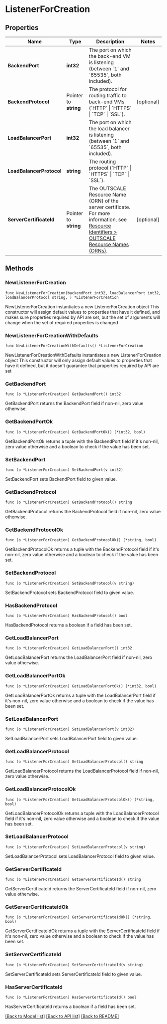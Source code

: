 # ListenerForCreation

## Properties

Name | Type | Description | Notes
------------ | ------------- | ------------- | -------------
**BackendPort** | **int32** | The port on which the back-end VM is listening (between &#x60;1&#x60; and &#x60;65535&#x60;, both included). | 
**BackendProtocol** | Pointer to **string** | The protocol for routing traffic to back-end VMs (&#x60;HTTP&#x60; \\| &#x60;HTTPS&#x60; \\| &#x60;TCP&#x60; \\| &#x60;SSL&#x60;). | [optional] 
**LoadBalancerPort** | **int32** | The port on which the load balancer is listening (between &#x60;1&#x60; and &#x60;65535&#x60;, both included). | 
**LoadBalancerProtocol** | **string** | The routing protocol (&#x60;HTTP&#x60; \\| &#x60;HTTPS&#x60; \\| &#x60;TCP&#x60; \\| &#x60;SSL&#x60;). | 
**ServerCertificateId** | Pointer to **string** | The OUTSCALE Resource Name (ORN) of the server certificate. For more information, see [Resource Identifiers &gt; OUTSCALE Resource Names (ORNs)](https://docs.outscale.com/en/userguide/Resource-Identifiers.html#_outscale_resource_names_orns). | [optional] 

## Methods

### NewListenerForCreation

`func NewListenerForCreation(backendPort int32, loadBalancerPort int32, loadBalancerProtocol string, ) *ListenerForCreation`

NewListenerForCreation instantiates a new ListenerForCreation object
This constructor will assign default values to properties that have it defined,
and makes sure properties required by API are set, but the set of arguments
will change when the set of required properties is changed

### NewListenerForCreationWithDefaults

`func NewListenerForCreationWithDefaults() *ListenerForCreation`

NewListenerForCreationWithDefaults instantiates a new ListenerForCreation object
This constructor will only assign default values to properties that have it defined,
but it doesn't guarantee that properties required by API are set

### GetBackendPort

`func (o *ListenerForCreation) GetBackendPort() int32`

GetBackendPort returns the BackendPort field if non-nil, zero value otherwise.

### GetBackendPortOk

`func (o *ListenerForCreation) GetBackendPortOk() (*int32, bool)`

GetBackendPortOk returns a tuple with the BackendPort field if it's non-nil, zero value otherwise
and a boolean to check if the value has been set.

### SetBackendPort

`func (o *ListenerForCreation) SetBackendPort(v int32)`

SetBackendPort sets BackendPort field to given value.


### GetBackendProtocol

`func (o *ListenerForCreation) GetBackendProtocol() string`

GetBackendProtocol returns the BackendProtocol field if non-nil, zero value otherwise.

### GetBackendProtocolOk

`func (o *ListenerForCreation) GetBackendProtocolOk() (*string, bool)`

GetBackendProtocolOk returns a tuple with the BackendProtocol field if it's non-nil, zero value otherwise
and a boolean to check if the value has been set.

### SetBackendProtocol

`func (o *ListenerForCreation) SetBackendProtocol(v string)`

SetBackendProtocol sets BackendProtocol field to given value.

### HasBackendProtocol

`func (o *ListenerForCreation) HasBackendProtocol() bool`

HasBackendProtocol returns a boolean if a field has been set.

### GetLoadBalancerPort

`func (o *ListenerForCreation) GetLoadBalancerPort() int32`

GetLoadBalancerPort returns the LoadBalancerPort field if non-nil, zero value otherwise.

### GetLoadBalancerPortOk

`func (o *ListenerForCreation) GetLoadBalancerPortOk() (*int32, bool)`

GetLoadBalancerPortOk returns a tuple with the LoadBalancerPort field if it's non-nil, zero value otherwise
and a boolean to check if the value has been set.

### SetLoadBalancerPort

`func (o *ListenerForCreation) SetLoadBalancerPort(v int32)`

SetLoadBalancerPort sets LoadBalancerPort field to given value.


### GetLoadBalancerProtocol

`func (o *ListenerForCreation) GetLoadBalancerProtocol() string`

GetLoadBalancerProtocol returns the LoadBalancerProtocol field if non-nil, zero value otherwise.

### GetLoadBalancerProtocolOk

`func (o *ListenerForCreation) GetLoadBalancerProtocolOk() (*string, bool)`

GetLoadBalancerProtocolOk returns a tuple with the LoadBalancerProtocol field if it's non-nil, zero value otherwise
and a boolean to check if the value has been set.

### SetLoadBalancerProtocol

`func (o *ListenerForCreation) SetLoadBalancerProtocol(v string)`

SetLoadBalancerProtocol sets LoadBalancerProtocol field to given value.


### GetServerCertificateId

`func (o *ListenerForCreation) GetServerCertificateId() string`

GetServerCertificateId returns the ServerCertificateId field if non-nil, zero value otherwise.

### GetServerCertificateIdOk

`func (o *ListenerForCreation) GetServerCertificateIdOk() (*string, bool)`

GetServerCertificateIdOk returns a tuple with the ServerCertificateId field if it's non-nil, zero value otherwise
and a boolean to check if the value has been set.

### SetServerCertificateId

`func (o *ListenerForCreation) SetServerCertificateId(v string)`

SetServerCertificateId sets ServerCertificateId field to given value.

### HasServerCertificateId

`func (o *ListenerForCreation) HasServerCertificateId() bool`

HasServerCertificateId returns a boolean if a field has been set.


[[Back to Model list]](../README.md#documentation-for-models) [[Back to API list]](../README.md#documentation-for-api-endpoints) [[Back to README]](../README.md)


